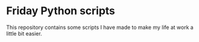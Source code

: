 # Friday Python scripts

This repository contains some scripts I have made to make my life at work a little bit easier.
